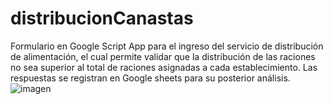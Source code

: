 # distribucionCanastas
Formulario en Google Script App para el ingreso del servicio de distribución de alimentación, el cual permite validar que la distribución de las raciones no sea superior al total de raciones asignadas a cada establecimiento.
Las respuestas se registran en Google sheets para su posterior análisis.
![imagen](https://user-images.githubusercontent.com/60747023/109404400-743fb000-7944-11eb-8c91-34bbb1a8363d.png)
